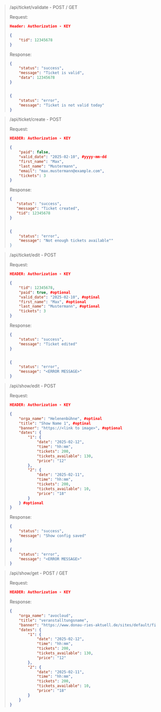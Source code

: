> /api/ticket/validate - POST / GET
> 
> Request:
> 
> ```json
> Header: Authorization - KEY
> 
> {
>     "tid": 12345678
> }
> ```
> 
> Response:
> 
> ```json
> {
>     "status": "success", 
>     "message": "Ticket is valid", 
>     "data": 12345678
> }
> 
> 
> {
>     "status": "error", 
>     "message": "Ticket is not valid today"
> }
> ```



> /api/ticket/create - POST
> 
> Request:
> 
> ```json
> HEADER: Authorization - KEY
> 
> {
>     "paid": false,
>     "valid_date": "2025-02-10", #yyyy-mm-dd
>     "first_name": "Max",
>     "last_name": "Mustermann",
>     "email": "max.mustermann@example.com",
>     "tickets": 3
> }
> ```
> 
> Response:
> 
> ```json
> {
>    "status": "success",
>    "message": "Ticket created",
>    "tid": 12345678
> }
> 
> 
> {
>     "status": "error", 
>     "message": "Not enough tickets available""
> }
> ```



> /api/ticket/edit - POST
> 
> Request:
> 
> ```json
> HEADER: Authorization - KEY
> 
> {
>     "tid": 12345678,
>     "paid": true, #optional
>     "valid_date": "2025-02-10", #optinal
>     "first_name": "Max", #optional
>     "last_name": "Mustermann", #optional
>     "tickets": 3
> }
> ```
> 
> Response:
> 
> ```json
> {
>     "status": "success", 
>     "message": "Ticket edited"
> }
> 
> 
> {
>     "status": "error", 
>     "message": "<ERROR MESSAGE>"
> }
> ```



> /api/show/edit - POST
> 
> Request:
> 
> ```json
> HEADER: Authorization - KEY
> 
> {
>     "orga_name": "Helenenbühne", #optinal
>     "title": "Show Name 1", #optinal
>     "banner": "https://<link to image>", #optional
>     "dates": {
>         "1": {
>             "date": "2025-02-12",
>             "time": "hh:mm",
>             "tickets": 200,
>             "tickets_available": 130,
>             "price": "12"
>         },
>         "2": {
>             "date": "2025-02-11",
>             "time": "hh:mm",
>             "tickets": 200,
>             "tickets_available": 10,
>             "price": "18"
>         }
>     } #optional
> }
> ```
> 
> Response:
> 
> ```json
> {
>     "status": "success", 
>     "message": "Show config saved"
> }
> 
> {
>     "status": "error", 
>     "message": "<ERROR MESSAGE>"
> }
> ```



> /api/show/get - POST / GET
> 
> Request:
> 
> ```json
> HEADER: Authorization - KEY
> ```
> 
> Response:
> 
> ```json
> {
>     "orga_name": "avocloud",
>     "title": "veranstalltungsname",
>     "banner": "https://www.donau-ries-aktuell.de/sites/default/files/styles/max_2600x2600/public/2020-02/8Frauen_PR_7566_04.02.2020.jpg",
>     "dates": {
>         "1": {
>             "date": "2025-02-12",
>             "time": "hh:mm",
>             "tickets": 200,
>             "tickets_available": 130,
>             "price": "12"
>         },
>         "2": {
>             "date": "2025-02-11",
>             "time": "hh:mm",
>             "tickets": 200,
>             "tickets_available": 10,
>             "price": "18"
>         }
>     }
> }
> ```


